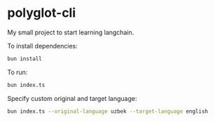 # polyglot-cli

My small project to start learning langchain.

To install dependencies:

```bash
bun install
```

To run:

```bash
bun index.ts
```

Specify custom original and target language:

```bash
bun index.ts --original-language uzbek --target-language english
```
